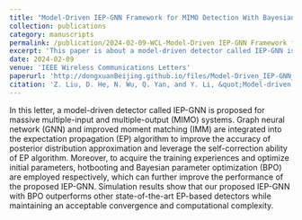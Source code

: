 ```yaml
---
title: "Model-Driven IEP-GNN Framework for MIMO Detection With Bayesian Optimization"
collection: publications
category: manuscripts
permalink: /publication/2024-02-09-WCL-Model-Driven IEP-GNN Framework for MIMO Detection With Bayesian Optimization-number-16
excerpt: 'This paper is about a model-driven detector called IEP-GNN is proposed for massive multiple-input and multiple-output (MIMO) systems.'
date: 2024-02-09
venue: 'IEEE Wireless Communications Letters'
paperurl: 'http://dongxuanBeijing.github.io/files/Model-Driven_IEP-GNN_Framework_for_MIMO_Detection_With_Bayesian_Optimization.pdf'
citation: 'Z. Liu, D. He, N. Wu, Q. Yan, and Y. Li, &quot;Model-driven IEP-GNN framework for MIMO detection with Bayesian optimization,&quot; <i>IEEE Wireless Commun. Lett.</i>, vol. 13, no. 2, pp. 387–391, Feb. 2024.'
---
```


In this letter, a model-driven detector called IEP-GNN is proposed for massive multiple-input and multiple-output (MIMO) systems. Graph neural network (GNN) and improved moment matching (IMM) are integrated into the expectation propagation (EP) algorithm to improve the accuracy of posterior distribution approximation and leverage the self-correction ability of EP algorithm. Moreover, to acquire the training experiences and optimize initial parameters, hotbooting and Bayesian parameter optimization (BPO) are employed respectively, which can further improve the performance of the proposed IEP-GNN. Simulation results show that our proposed IEP-GNN with BPO outperforms other state-of-the-art EP-based detectors while maintaining an acceptable convergence and computational complexity.